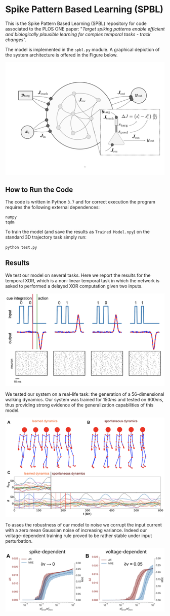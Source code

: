# Spike Pattern Based Learning (SPBL)
This is the Spike Pattern Based Learning (SPBL) repository for code associated to
the PLOS ONE paper: "*Target spiking patterns enable efficient and biologically plausible learning for complex temporal tasks - track changes*".

The model is implemented in the `spbl.py` module. A graphical depiction of the
system architecture is offered in the Figure below.

![Model](figure/final_model.png)

## How to Run the Code
The code is written in Python `3.7` and for correct execution the program requires
the following external dependences:

```
numpy
tqdm
```

To train the model (and save the results as `Trained Model.npy`) on the standard 3D trajectory task simply run:

`python test.py`

## Results

We test our model on several tasks. Here we report the results for the temporal
XOR, which is a non-linear temporal task in which the network is asked to performed
a delayed XOR computation given two inputs.

![Temporal XOR](figure/Figure5.png)

We tested our system on a real-life task: the generation of a 56-dimensional
walking dynamics. Our system was trained for $150ms$ and tested on $600ms$, thus
providing strong evidence of the generalization capabilities of this model.

![Figure 4](figure/Figure4.png)

To asses the robustness of our model to noise we corrupt the input current with
a zero mean Gaussian noise of increasing variance. Indeed our voltage-dependent
training rule proved to be rather stable under input perturbation.

![Figure 2](figure/Figure2.png)

